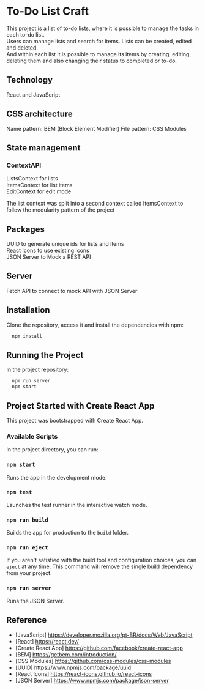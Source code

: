 # To-Do List Craft
This project is a list of to-do lists, where it is possible to manage the tasks in each to-do list.\
Users can manage lists and search for items. Lists can be created, edited and deleted.\
And within each list it is possible to manage its items by creating, editing, deleting them and also changing their status to completed or to-do.

## Technology
React and JavaScript

## CSS architecture
Name pattern: BEM (Block Element Modifier)
File pattern: CSS Modules

## State management
### ContextAPI

ListsContext for lists\
ItemsContext for list items\
EditContext for edit mode

The list context was split into a second context called ItemsContext to follow the modularity pattern of the project

## Packages
UUID to generate unique ids for lists and items\
React Icons to use existing icons\
JSON Server to Mock a REST API

## Server
Fetch API to connect to mock API with JSON Server

## Installation

Clone the repository, access it and install the dependencies with npm:

```bash
  npm install
```

## Running the Project
In the project repository:

```bash
  npm run server
  npm start
```

## Project Started with Create React App

This project was bootstrapped with Create React App.

### Available Scripts

In the project directory, you can run:

### `npm start`

Runs the app in the development mode.

### `npm test`

Launches the test runner in the interactive watch mode.

### `npm run build`

Builds the app for production to the `build` folder.

### `npm run eject`

If you aren't satisfied with the build tool and configuration choices, you can `eject` at any time. This command will remove the single build dependency from your project.

### `npm run server`
Runs the JSON Server.

## Reference
- [JavaScript] https://developer.mozilla.org/pt-BR/docs/Web/JavaScript
- [React] https://react.dev/
- [Create React App] https://github.com/facebook/create-react-app
- [BEM] https://getbem.com/introduction/
- [CSS Modules] https://github.com/css-modules/css-modules
- [UUID] https://www.npmjs.com/package/uuid
- [React Icons] https://react-icons.github.io/react-icons
- [JSON Server] https://www.npmjs.com/package/json-server